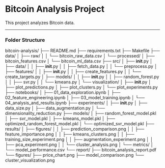 # Bitcoin Analysis Project

This project analyzes Bitcoin data.

-------
### Folder Structure

bitcoin-analysis/
├── README.md
├── requirements.txt
├── Makefile
├── data/
│   ├── raw/
│   │   └── bitcoin_raw_data.csv
│   └── processed/
│       ├── bitcoin_features.csv
│       └── bitcoin_ml_data.csv
├── src/
│   ├── __init__.py
│   ├── data/
│   │   ├── __init__.py
│   │   ├── fetch_data.py
│   │   └── preprocess.py
│   ├── features/
│   │   ├── __init__.py
│   │   ├── create_features.py
│   │   └── create_targets.py
│   ├── models/
│   │   ├── __init__.py
│   │   ├── random_forest.py
│   │   ├── svr.py
│   │   └── kmeans.py
│   └── visualization/
│       ├── __init__.py
│       ├── plot_predictions.py
│       ├── plot_clusters.py
│       └── plot_experiments.py
├── notebooks/
│   ├── 01_data_exploration.ipynb
│   ├── 02_feature_engineering.ipynb
│   ├── 03_model_training.ipynb
│   └── 04_analysis_and_results.ipynb
├── experiments/
│   ├── __init__.py
│   ├── data_size.py
│   ├── data_augmentation.py
│   └── dimensionality_reduction.py
├── models/
│   ├── random_forest_model.pkl
│   ├── svr_model.pkl
│   ├── kmeans_model.pkl
│   ├── optimized_random_forest_model.pkl
│   └── optimized_svr_model.pkl
├── results/
│   ├── figures/
│   │   ├── prediction_comparison.png
│   │   ├── feature_importance.png
│   │   ├── kmeans_clusters.png
│   │   ├── training_size_experiment.png
│   │   ├── augmentation_experiment.png
│   │   ├── pca_experiment.png
│   │   └── cluster_analysis.png
│   └── metrics/
│       └── model_performance.csv
└── report/
    ├── bitcoin_analysis_report.pdf
    └── figures/
        ├── price_chart.png
        ├── model_comparison.png
        └── cluster_visualization.png